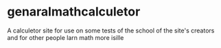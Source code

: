 # genaralmathcalculetor
A calculetor site for use on some tests of the school of the site's creators and for other people larn math more isille
